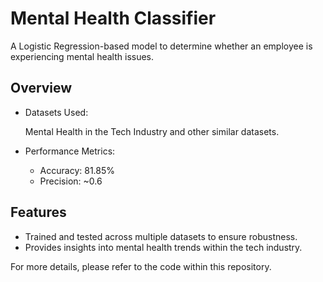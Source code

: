 # Mental Health Classifier
A Logistic Regression-based model to determine whether an employee is experiencing mental health issues.

## Overview
- Datasets Used:

  Mental Health in the Tech Industry and other similar datasets.
- Performance Metrics:

  - Accuracy: 81.85%
  - Precision: ~0.6
## Features

- Trained and tested across multiple datasets to ensure robustness.
- Provides insights into mental health trends within the tech industry.

For more details, please refer to the code within this repository.
